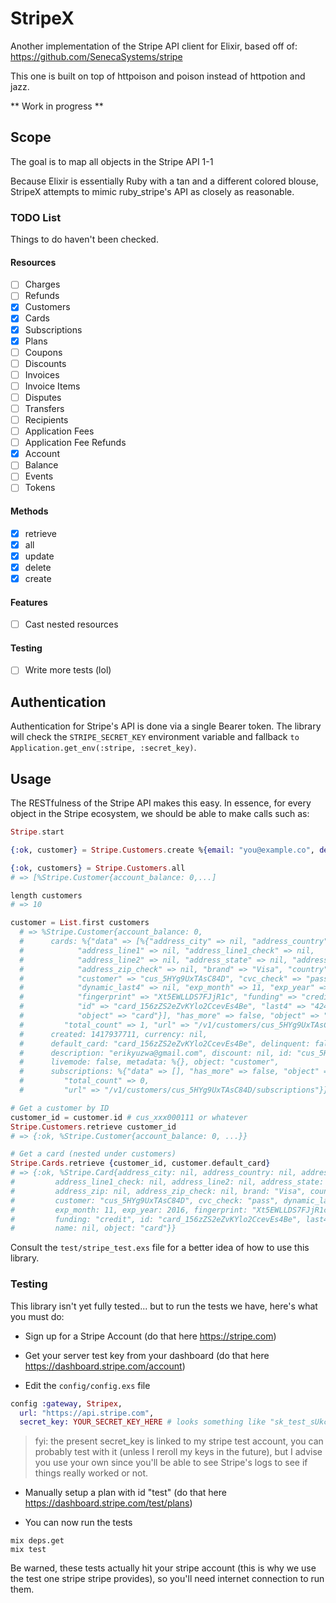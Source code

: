 # StripeX

Another implementation of the Stripe API client for Elixir, based off of: https://github.com/SenecaSystems/stripe

This one is built on top of httpoison and poison instead of httpotion and jazz.

** Work in progress **

## Scope

The goal is to map all objects in the Stripe API 1-1

Because Elixir is essentially Ruby with a tan and a different colored blouse, StripeX attempts to mimic ruby_stripe's API as closely as reasonable.

### TODO List
Things to do haven't been checked.

#### Resources

- [ ] Charges
- [ ] Refunds
- [x] Customers
- [x] Cards
- [x] Subscriptions
- [x] Plans
- [ ] Coupons
- [ ] Discounts
- [ ] Invoices
- [ ] Invoice Items
- [ ] Disputes
- [ ] Transfers
- [ ] Recipients
- [ ] Application Fees
- [ ] Application Fee Refunds
- [x] Account
- [ ] Balance
- [ ] Events
- [ ] Tokens

#### Methods
- [x] retrieve
- [x] all
- [x] update
- [x] delete
- [x] create

#### Features

- [ ] Cast nested resources

#### Testing

- [ ] Write more tests (lol)

## Authentication

Authentication for Stripe's API is done via a single Bearer token. The library will check the `STRIPE_SECRET_KEY` environment variable and fallback `to Application.get_env(:stripe, :secret_key)`.

## Usage

The RESTfulness of the Stripe API makes this easy. In essence, for every object
in the Stripe ecosystem, we should be able to make calls such as:

```Elixir
Stripe.start

{:ok, customer} = Stripe.Customers.create %{email: "you@example.co", description: "whatever", source: "token_1234"}

{:ok, customers} = Stripe.Customers.all
# => [%Stripe.Customer{account_balance: 0,...]

length customers
# => 10

customer = List.first customers
  # => %Stripe.Customer{account_balance: 0,
  #      cards: %{"data" => [%{"address_city" => nil, "address_country" => nil,
  #            "address_line1" => nil, "address_line1_check" => nil,
  #            "address_line2" => nil, "address_state" => nil, "address_zip" => nil,
  #            "address_zip_check" => nil, "brand" => "Visa", "country" => "US",
  #            "customer" => "cus_5HYg9UxTAsC84D", "cvc_check" => "pass",
  #            "dynamic_last4" => nil, "exp_month" => 11, "exp_year" => 2016,
  #            "fingerprint" => "Xt5EWLLDS7FJjR1c", "funding" => "credit",
  #            "id" => "card_156zZS2eZvKYlo2CcevEs4Be", "last4" => "4242", "name" => nil,
  #            "object" => "card"}], "has_more" => false, "object" => "list",
  #         "total_count" => 1, "url" => "/v1/customers/cus_5HYg9UxTAsC84D/cards"},
  #      created: 1417937711, currency: nil,
  #      default_card: "card_156zZS2eZvKYlo2CcevEs4Be", delinquent: false,
  #      description: "erikyuzwa@gmail.com", discount: nil, id: "cus_5HYg9UxTAsC84D",
  #      livemode: false, metadata: %{}, object: "customer",
  #      subscriptions: %{"data" => [], "has_more" => false, "object" => "list",
  #         "total_count" => 0,
  #         "url" => "/v1/customers/cus_5HYg9UxTAsC84D/subscriptions"}}

# Get a customer by ID
customer_id = customer.id # cus_xxx000111 or whatever
Stripe.Customers.retrieve customer_id
# => {:ok, %Stripe.Customer{account_balance: 0, ...}}

# Get a card (nested under customers)
Stripe.Cards.retrieve {customer_id, customer.default_card}
# => {:ok, %Stripe.Card{address_city: nil, address_country: nil, address_line1: nil,
#         address_line1_check: nil, address_line2: nil, address_state: nil,
#         address_zip: nil, address_zip_check: nil, brand: "Visa", country: "US",
#         customer: "cus_5HYg9UxTAsC84D", cvc_check: "pass", dynamic_last4: nil,
#         exp_month: 11, exp_year: 2016, fingerprint: "Xt5EWLLDS7FJjR1c",
#         funding: "credit", id: "card_156zZS2eZvKYlo2CcevEs4Be", last4: "4242",
#         name: nil, object: "card"}}
```

Consult the `test/stripe_test.exs` file for a better idea of how to use this library.

### Testing
This library isn't yet fully tested... but to run the tests we have, here's what you must do:

- Sign up for a Stripe Account (do that here https://stripe.com)

- Get your server test key from your dashboard (do that here https://dashboard.stripe.com/account)

- Edit the `config/config.exs` file
```elixir
config :gateway, Stripex,
  url: "https://api.stripe.com",
  secret_key: YOUR_SECRET_KEY_HERE # looks something like "sk_test_sUkci83ae666fUcksAtan"
```
>fyi: the present secret_key is linked to my stripe test account, you can probably test with it (unless I reroll my keys in the future), but I advise you use your own since you'll be able to see Stripe's logs to see if things really worked or not.


- Manually setup a plan with id "test" (do that here https://dashboard.stripe.com/test/plans)

- You can now run the tests
```shell
mix deps.get
mix test
```

Be warned, these tests actually hit your stripe account (this is why we use the test one stripe stripe provides), so you'll need internet connection to run them.